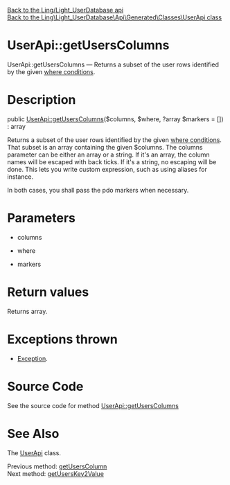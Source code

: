 [Back to the Ling/Light_UserDatabase api](https://github.com/lingtalfi/Light_UserDatabase/blob/master/doc/api/Ling/Light_UserDatabase.md)<br>
[Back to the Ling\Light_UserDatabase\Api\Generated\Classes\UserApi class](https://github.com/lingtalfi/Light_UserDatabase/blob/master/doc/api/Ling/Light_UserDatabase/Api/Generated/Classes/UserApi.md)


UserApi::getUsersColumns
================



UserApi::getUsersColumns — Returns a subset of the user rows identified by the given [where conditions](https://github.com/lingtalfi/SimplePdoWrapper#the-where-conditions).




Description
================


public [UserApi::getUsersColumns](https://github.com/lingtalfi/Light_UserDatabase/blob/master/doc/api/Ling/Light_UserDatabase/Api/Generated/Classes/UserApi/getUsersColumns.md)($columns, $where, ?array $markers = []) : array




Returns a subset of the user rows identified by the given [where conditions](https://github.com/lingtalfi/SimplePdoWrapper#the-where-conditions).
That subset is an array containing the given $columns.
The columns parameter can be either an array or a string.
If it's an array, the column names will be escaped with back ticks.
If it's a string, no escaping will be done. This lets you write custom expression, such as using aliases for instance.

In both cases, you shall pass the pdo markers when necessary.




Parameters
================


- columns

    

- where

    

- markers

    


Return values
================

Returns array.


Exceptions thrown
================

- [Exception](http://php.net/manual/en/class.exception.php).&nbsp;







Source Code
===========
See the source code for method [UserApi::getUsersColumns](https://github.com/lingtalfi/Light_UserDatabase/blob/master/Api/Generated/Classes/UserApi.php#L234-L243)


See Also
================

The [UserApi](https://github.com/lingtalfi/Light_UserDatabase/blob/master/doc/api/Ling/Light_UserDatabase/Api/Generated/Classes/UserApi.md) class.

Previous method: [getUsersColumn](https://github.com/lingtalfi/Light_UserDatabase/blob/master/doc/api/Ling/Light_UserDatabase/Api/Generated/Classes/UserApi/getUsersColumn.md)<br>Next method: [getUsersKey2Value](https://github.com/lingtalfi/Light_UserDatabase/blob/master/doc/api/Ling/Light_UserDatabase/Api/Generated/Classes/UserApi/getUsersKey2Value.md)<br>

